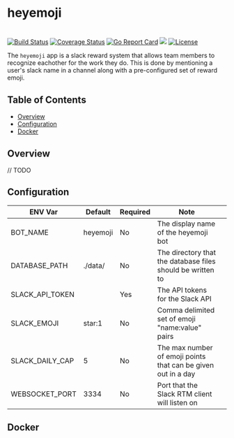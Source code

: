 # heyemoji
# 

[![Build Status](https://travis-ci.org/mmcdole/heyemoji.svg?branch=master)](https://travis-ci.org/mmcdole/heyemoji) [![Coverage Status](https://coveralls.io/repos/github/mmcdole/heyemoji/badge.svg?branch=master)](https://coveralls.io/github/mmcdole/heyemoji?branch=master) [![Go Report Card](https://goreportcard.com/badge/github.com/mmcdole/heyemoji)](https://goreportcard.com/report/github.com/mmcdole/heyemoji) [![](https://godoc.org/github.com/mmcdole/heyemoji?status.svg)](http://godoc.org/github.com/mmcdole/heyemoji) [![License](http://img.shields.io/:license-mit-blue.svg)](http://doge.mit-license.org)

The `heyemoji` app is a slack reward system that allows team members to recognize eachother for the work they do.  This is done by mentioning a user's slack name in a channel along with a pre-configured set of reward emoji.

## Table of Contents

- [Overview](#overview)
- [Configuration](#configuration)
- [Docker](#docker)

## Overview

// TODO

## Configuration

| ENV Var         | Default  | Required | Note                                                          |   |
|-----------------|----------|----------|---------------------------------------------------------------|---|
| BOT_NAME        | heyemoji | No       | The display name of the heyemoji bot                          |   |
| DATABASE_PATH   | ./data/  | No       | The directory that the database files should be written to    |   |
| SLACK_API_TOKEN |          | Yes      | The API tokens for the Slack API                              |   |
| SLACK_EMOJI     | star:1   | No       | Comma delimited set of emoji "name:value" pairs               |   |
| SLACK_DAILY_CAP | 5        | No       | The max number of emoji points that can be given out in a day |   |
| WEBSOCKET_PORT  | 3334     | No       | Port that the Slack RTM client will listen on                 |   |

## Docker


